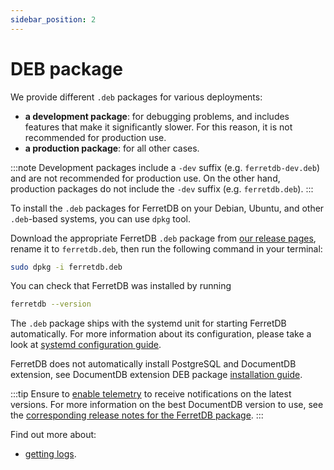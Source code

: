 ```yaml
---
sidebar_position: 2
---
```


# DEB package

We provide different `.deb` packages for various deployments:

- **a development package**: for debugging problems, and includes features that make it significantly slower.
  For this reason, it is not recommended for production use.
- **a production package**: for all other cases.

:::note
Development packages include a `-dev` suffix (e.g. `ferretdb-dev.deb`) and are not recommended for production use.
On the other hand, production packages do not include the `-dev` suffix (e.g. `ferretdb.deb`).
:::

To install the `.deb` packages for FerretDB on your Debian, Ubuntu, and other `.deb`-based systems,
you can use `dpkg` tool.

Download the appropriate FerretDB `.deb` package from [our release pages](https://github.com/FerretDB/FerretDB/releases/),
rename it to `ferretdb.deb`,
then run the following command in your terminal:

```sh
sudo dpkg -i ferretdb.deb
```

You can check that FerretDB was installed by running

```sh
ferretdb --version
```

The `.deb` package ships with the systemd unit for starting FerretDB automatically.
For more information about its configuration, please take a look at [systemd configuration guide](systemd.md).

FerretDB does not automatically install PostgreSQL and DocumentDB extension,
see DocumentDB extension DEB package [installation guide](../documentdb/deb.md).

:::tip
Ensure to [enable telemetry](../../telemetry.md) to receive notifications on the latest versions.
For more information on the best DocumentDB version to use, see the [corresponding release notes for the FerretDB package](https://github.com/FerretDB/FerretDB/releases/).
:::

Find out more about:

- [getting logs](../../configuration/observability.md#logging).
